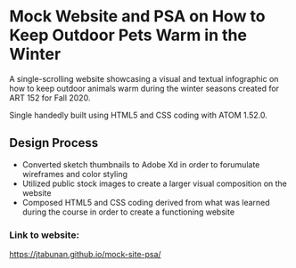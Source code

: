# Mock Website and PSA on How to Keep Outdoor Pets Warm in the Winter

A single-scrolling website showcasing a visual and textual infographic on how to keep outdoor animals warm during the winter seasons created for ART 152 for Fall 2020.

Single handedly built using HTML5 and CSS coding with ATOM 1.52.0.

## Design Process
- Converted sketch thumbnails to Adobe Xd in order to forumulate wireframes and color styling
- Utilized public stock images to create a larger visual composition on the website
- Composed HTML5 and CSS coding derived from what was learned during the course in order to create a functioning website

### Link to website:
 https://jtabunan.github.io/mock-site-psa/
